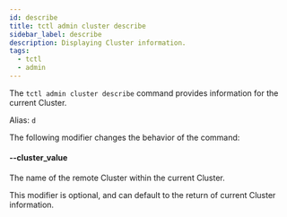 ```yaml
---
id: describe
title: tctl admin cluster describe
sidebar_label: describe
description: Displaying Cluster information.
tags:
  - tctl
  - admin
---
```


The `tctl admin cluster describe` command provides information for the current Cluster.

Alias: `d`

The following modifier changes the behavior of the command:

#### --cluster_value

The name of the remote Cluster within the current Cluster.

This modifier is optional, and can default to the return of current Cluster information.
